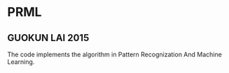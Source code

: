 # PRML
## GUOKUN LAI 2015

The code implements the algorithm in Pattern Recognization And Machine Learning.
